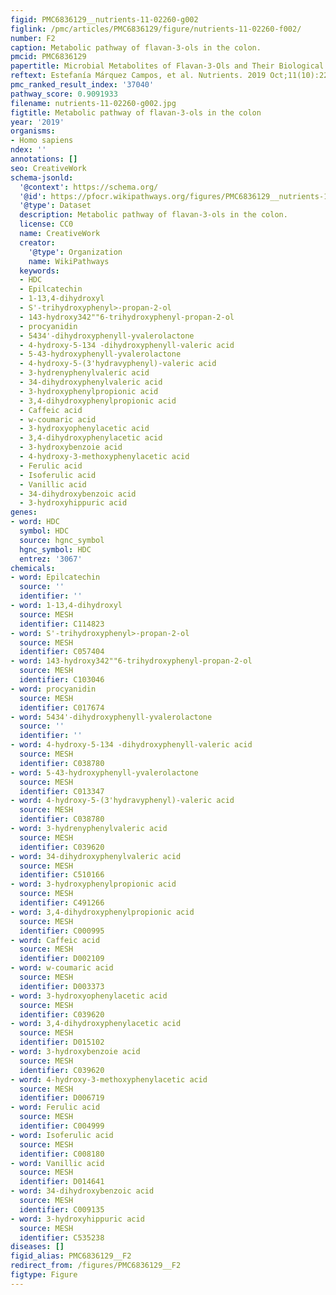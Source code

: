 ```yaml
---
figid: PMC6836129__nutrients-11-02260-g002
figlink: /pmc/articles/PMC6836129/figure/nutrients-11-02260-f002/
number: F2
caption: Metabolic pathway of flavan-3-ols in the colon.
pmcid: PMC6836129
papertitle: Microbial Metabolites of Flavan-3-Ols and Their Biological Activity.
reftext: Estefanía Márquez Campos, et al. Nutrients. 2019 Oct;11(10):2260.
pmc_ranked_result_index: '37040'
pathway_score: 0.9091933
filename: nutrients-11-02260-g002.jpg
figtitle: Metabolic pathway of flavan-3-ols in the colon
year: '2019'
organisms:
- Homo sapiens
ndex: ''
annotations: []
seo: CreativeWork
schema-jsonld:
  '@context': https://schema.org/
  '@id': https://pfocr.wikipathways.org/figures/PMC6836129__nutrients-11-02260-g002.html
  '@type': Dataset
  description: Metabolic pathway of flavan-3-ols in the colon.
  license: CC0
  name: CreativeWork
  creator:
    '@type': Organization
    name: WikiPathways
  keywords:
  - HDC
  - Epilcatechin
  - 1-13,4-dihydroxyl
  - S'-trihydroxyphenyl>-propan-2-ol
  - 143-hydroxy342""6-trihydroxyphenyl-propan-2-ol
  - procyanidin
  - 5434'-dihydroxyphenyll-yvalerolactone
  - 4-hydroxy-5-134 -dihydroxyphenyll-valeric acid
  - 5-43-hydroxyphenyll-yvalerolactone
  - 4-hydroxy-5-(3'hydravyphenyl)-valeric acid
  - 3-hydrenyphenylvaleric acid
  - 34-dihydroxyphenylvaleric acid
  - 3-hydroxyphenylpropionic acid
  - 3,4-dihydroxyphenylpropionic acid
  - Caffeic acid
  - w-coumaric acid
  - 3-hydroxyophenylacetic acid
  - 3,4-dihydroxyphenylacetic acid
  - 3-hydroxybenzoie acid
  - 4-hydroxy-3-methoxyphenylacetic acid
  - Ferulic acid
  - Isoferulic acid
  - Vanillic acid
  - 34-dihydroxybenzoic acid
  - 3-hydroxyhippuric acid
genes:
- word: HDC
  symbol: HDC
  source: hgnc_symbol
  hgnc_symbol: HDC
  entrez: '3067'
chemicals:
- word: Epilcatechin
  source: ''
  identifier: ''
- word: 1-13,4-dihydroxyl
  source: MESH
  identifier: C114823
- word: S'-trihydroxyphenyl>-propan-2-ol
  source: MESH
  identifier: C057404
- word: 143-hydroxy342""6-trihydroxyphenyl-propan-2-ol
  source: MESH
  identifier: C103046
- word: procyanidin
  source: MESH
  identifier: C017674
- word: 5434'-dihydroxyphenyll-yvalerolactone
  source: ''
  identifier: ''
- word: 4-hydroxy-5-134 -dihydroxyphenyll-valeric acid
  source: MESH
  identifier: C038780
- word: 5-43-hydroxyphenyll-yvalerolactone
  source: MESH
  identifier: C013347
- word: 4-hydroxy-5-(3'hydravyphenyl)-valeric acid
  source: MESH
  identifier: C038780
- word: 3-hydrenyphenylvaleric acid
  source: MESH
  identifier: C039620
- word: 34-dihydroxyphenylvaleric acid
  source: MESH
  identifier: C510166
- word: 3-hydroxyphenylpropionic acid
  source: MESH
  identifier: C491266
- word: 3,4-dihydroxyphenylpropionic acid
  source: MESH
  identifier: C000995
- word: Caffeic acid
  source: MESH
  identifier: D002109
- word: w-coumaric acid
  source: MESH
  identifier: D003373
- word: 3-hydroxyophenylacetic acid
  source: MESH
  identifier: C039620
- word: 3,4-dihydroxyphenylacetic acid
  source: MESH
  identifier: D015102
- word: 3-hydroxybenzoie acid
  source: MESH
  identifier: C039620
- word: 4-hydroxy-3-methoxyphenylacetic acid
  source: MESH
  identifier: D006719
- word: Ferulic acid
  source: MESH
  identifier: C004999
- word: Isoferulic acid
  source: MESH
  identifier: C008180
- word: Vanillic acid
  source: MESH
  identifier: D014641
- word: 34-dihydroxybenzoic acid
  source: MESH
  identifier: C009135
- word: 3-hydroxyhippuric acid
  source: MESH
  identifier: C535238
diseases: []
figid_alias: PMC6836129__F2
redirect_from: /figures/PMC6836129__F2
figtype: Figure
---
```

